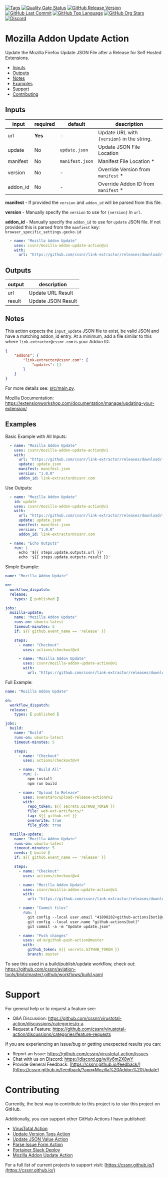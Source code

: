 [![Tags](https://img.shields.io/github/actions/workflow/status/cssnr/mozilla-addon-update-action/tags.yaml?logo=github&logoColor=white&label=tags)](https://github.com/cssnr/mozilla-addon-update-action/actions/workflows/tags.yaml)
[![Quality Gate Status](https://sonarcloud.io/api/project_badges/measure?project=cssnr_mozilla-addon-update-action&metric=alert_status)](https://sonarcloud.io/summary/new_code?id=cssnr_mozilla-addon-update-action)
[![GitHub Release Version](https://img.shields.io/github/v/release/cssnr/mozilla-addon-update-action?logo=github)](https://github.com/cssnr/mozilla-addon-update-action/releases/latest)
[![GitHub Last Commit](https://img.shields.io/github/last-commit/cssnr/parse-issue-form-action?logo=github&logoColor=white&label=updated)](https://github.com/cssnr/parse-issue-form-action/graphs/commit-activity)
[![GitHub Top Language](https://img.shields.io/github/languages/top/cssnr/mozilla-addon-update-action?logo=htmx&logoColor=white)](https://github.com/cssnr/mozilla-addon-update-action)
[![GitHub Org Stars](https://img.shields.io/github/stars/cssnr?style=flat&logo=github&logoColor=white)](https://cssnr.github.io/)
[![Discord](https://img.shields.io/discord/899171661457293343?logo=discord&logoColor=white&label=discord&color=7289da)](https://discord.gg/wXy6m2X8wY)

# Mozilla Addon Update Action

Update the Mozilla Firefox Update JSON File after a Release for Self Hosted Extensions.

* [Inputs](#Inputs)
* [Outputs](#Outputs)
* [Notes](#Notes)
* [Examples](#Examples)
* [Support](#Support)
* [Contributing](#Contributing)

## Inputs

| input    | required | default         | description                                |
|----------|----------|-----------------|--------------------------------------------|
| url      | **Yes**  | -               | Update URL with `{version}` in the string. |
| update   | No       | `update.json`   | Update JSON File Location                  |
| manifest | No       | `manifest.json` | Manifest File Location *                   |
| version  | No       | -               | Override Version from `manifest` *         |
| addon_id | No       | -               | Override Addon ID from `manifest` *        |

**manifest** - If provided the `version` and `addon_id` will be parsed from this file.

**version** - Manually specify the `version` to use for `{version}` in `url`.

**addon_id** - Manually specify the `addon_id` to use for `update` JSON file. If not provided this is parsed from
the `manfiest` key: `browser_specific_settings.gecko.id`

```yaml
  - name: "Mozilla Addon Update"
    uses: cssnr/mozilla-addon-update-action@v1
    with:
      url: "https://github.com/cssnr/link-extractor/releases/download/{version}/link_extractor-firefox.xpi"
```

## Outputs

| output | description        |
|--------|--------------------|
| url    | Update URL Result  |
| result | Update JSON Result |

## Notes

This action expects the `input_update` JSON file to exist, be valid JSON and have a matching addon_id entry.
At a minimum, add a file similar to this where `link-extractor@cssnr.com` is your Addon ID:

```json
{
    "addons": {
        "link-extractor@cssnr.com": {
            "updates": []
        }
    }
}
```

For more details see: [src/main.py](src/main.py).

Mozilla Documentation: https://extensionworkshop.com/documentation/manage/updating-your-extension/

## Examples

Basic Example with All Inputs:

```yaml
  - name: "Mozilla Addon Update"
    uses: cssnr/mozilla-addon-update-action@v1
    with:
      url: "https://github.com/cssnr/link-extractor/releases/download/{version}/link_extractor-firefox.xpi"
      update: update.json
      manifest: manifest.json
      version: "1.0.0"
      addon_id: link-extractor@cssnr.com
```

Use Outputs:

```yaml
  - name: "Mozilla Addon Update"
    id: update
    uses: cssnr/mozilla-addon-update-action@v1
    with:
      url: "https://github.com/cssnr/link-extractor/releases/download/{version}/link_extractor-firefox.xpi"
      update: update.json
      manifest: manifest.json
      version: "1.0.0"
      addon_id: link-extractor@cssnr.com

  - name: "Echo Outputs"
    run: |
      echo '${{ steps.update.outputs.url }}'
      echo '${{ steps.update.outputs.result }}'

```

Simple Example:

```yaml
name: "Mozilla Addon Update"

on:
  workflow_dispatch:
  release:
    types: [ published ]

jobs:
  mozilla-update:
    name: "Mozilla Addon Update"
    runs-on: ubuntu-latest
    timeout-minutes: 5
    if: ${{ github.event_name == 'release' }}

    steps:
      - name: "Checkout"
        uses: actions/checkout@v4

      - name: "Mozilla Addon Update"
        uses: cssnr/mozilla-addon-update-action@v1
        with:
          url: "https://github.com/cssnr/link-extractor/releases/download/{version}/link_extractor-firefox.xpi"
```

Full Example:

```yaml
name: "Mozilla Addon Update"

on:
  workflow_dispatch:
  release:
    types: [ published ]

jobs:
  build:
    name: "Build"
    runs-on: ubuntu-latest
    timeout-minutes: 5

    steps:
      - name: "Checkout"
        uses: actions/checkout@v4

      - name: "Build All"
        run: |-
          npm install
          npm run build

      - name: "Upload to Release"
        uses: svenstaro/upload-release-action@v2
        with:
          repo_token: ${{ secrets.GITHUB_TOKEN }}
          file: web-ext-artifacts/*
          tag: ${{ github.ref }}
          overwrite: true
          file_glob: true

  mozilla-update:
    name: "Mozilla Addon Update"
    runs-on: ubuntu-latest
    timeout-minutes: 5
    needs: [ build ]
    if: ${{ github.event_name == 'release' }}

    steps:
      - name: "Checkout"
        uses: actions/checkout@v4

      - name: "Mozilla Addon Update"
        uses: cssnr/mozilla-addon-update-action@v1
        with:
          url: "https://github.com/cssnr/link-extractor/releases/download/{version}/link_extractor-firefox.xpi"

      - name: "Commit files"
        run: |
          git config --local user.email "41898282+github-actions[bot]@users.noreply.github.com"
          git config --local user.name "github-actions[bot]"
          git commit -a -m "Update update.json"

      - name: "Push changes"
        uses: ad-m/github-push-action@master
        with:
          github_token: ${{ secrets.GITHUB_TOKEN }}
          branch: master
```

To see this used in a build/publish/update workflow, check out:  
https://github.com/cssnr/aviation-tools/blob/master/.github/workflows/build.yaml

# Support

For general help or to request a feature see:

- Q&A Discussion: https://github.com/cssnr/virustotal-action/discussions/categories/q-a
- Request a Feature: https://github.com/cssnr/virustotal-action/discussions/categories/feature-requests

If you are experiencing an issue/bug or getting unexpected results you can:

- Report an Issue: https://github.com/cssnr/virustotal-action/issues
- Chat with us on Discord: https://discord.gg/wXy6m2X8wY
- Provide General
  Feedback: [https://cssnr.github.io/feedback/](https://cssnr.github.io/feedback/?app=Mozilla%20Addon%20Update)

# Contributing

Currently, the best way to contribute to this project is to star this project on GitHub.

Additionally, you can support other GitHub Actions I have published:

- [VirusTotal Action](https://github.com/cssnr/virustotal-action)
- [Update Version Tags Action](https://github.com/cssnr/update-version-tags-action)
- [Update JSON Value Action](https://github.com/cssnr/update-json-value-action)
- [Parse Issue Form Action](https://github.com/cssnr/parse-issue-form-action)
- [Portainer Stack Deploy](https://github.com/cssnr/portainer-stack-deploy-action)
- [Mozilla Addon Update Action](https://github.com/cssnr/mozilla-addon-update-action)

For a full list of current projects to support visit: [https://cssnr.github.io/](https://cssnr.github.io/)
